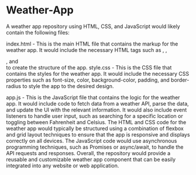 # Weather-App
A weather app repository using HTML, CSS, and JavaScript would likely contain the following files:

index.html - This is the main HTML file that contains the markup for the weather app. It would include the necessary HTML tags such as <head>, <body>, <div>, and <form> to create the structure of the app.
style.css - This is the CSS file that contains the styles for the weather app. It would include the necessary CSS properties such as font-size, color, background-color, padding, and border-radius to style the app to the desired design.

app.js - This is the JavaScript file that contains the logic for the weather app. It would include code to fetch data from a weather API, parse the data, and update the UI with the relevant information. It would also include event listeners to handle user input, such as searching for a specific location or toggling between Fahrenheit and Celsius.
The HTML and CSS code for the weather app would typically be structured using a combination of flexbox and grid layout techniques to ensure that the app is responsive and displays correctly on all devices. The JavaScript code would use asynchronous programming techniques, such as Promises or async/await, to handle the API requests and responses.
Overall, the repository would provide a reusable and customizable weather app component that can be easily integrated into any website or web application.
